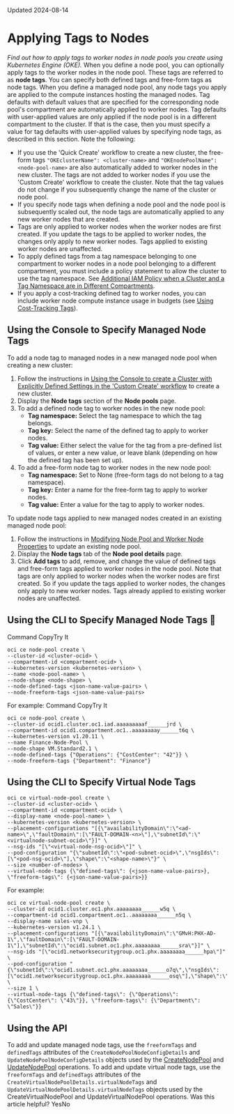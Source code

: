 Updated 2024-08-14
# Applying Tags to Nodes
_Find out how to apply tags to worker nodes in node pools you create using Kubernetes Engine (OKE)._
When you define a node pool, you can optionally apply tags to the worker nodes in the node pool. These tags are referred to as **node tags**. You can specify both defined tags and free-form tags as node tags.
When you define a managed node pool, any node tags you apply are applied to the compute instances hosting the managed nodes.
Tag defaults with default values that are specified for the corresponding node pool's compartment are automatically applied to worker nodes. Tag defaults with user-applied values are only applied if the node pool is in a different compartment to the cluster. If that is the case, then you must specify a value for tag defaults with user-applied values by specifying node tags, as described in this section.
Note the following:
  * If you use the 'Quick Create' workflow to create a new cluster, the free-form tags `"OKEclusterName": <cluster-name>` and `"OKEnodePoolName": <node-pool-name>` are also automatically added to worker nodes in the new cluster. The tags are not added to worker nodes if you use the 'Custom Create' workflow to create the cluster. Note that the tag values do not change if you subsequently change the name of the cluster or node pool.
  * If you specify node tags when defining a node pool and the node pool is subsequently scaled out, the node tags are automatically applied to any new worker nodes that are created.
  * Tags are only applied to worker nodes when the worker nodes are first created. If you update the tags to be applied to worker nodes, the changes only apply to new worker nodes. Tags applied to existing worker nodes are unaffected.
  * To apply defined tags from a tag namespace belonging to one compartment to worker nodes in a node pool belonging to a different compartment, you must include a policy statement to allow the cluster to use the tag namespace. See [Additional IAM Policy when a Cluster and a Tag Namespace are in Different Compartments](https://docs.oracle.com/en-us/iaas/Content/ContEng/Tasks/contengtaggingclusterresources_iam-tag-namespace-policy.htm#contengtaggingclusterresources_iam-tag-namespace-policy "Find out about an additional IAM policy you have to create if you want to apply defined tags from a tag namespace belonging to one compartment to cluster-related resources belonging to a different compartment, when using Kubernetes Engine \(OKE\).").
  * If you apply a cost-tracking defined tag to worker nodes, you can include worker node compute instance usage in budgets (see [Using Cost-Tracking Tags](https://docs.oracle.com/iaas/Content/Tagging/Tasks/usingcosttrackingtags.htm)).


## Using the Console to Specify Managed Node Tags
To add a node tag to managed nodes in a new managed node pool when creating a new cluster:
  1. Follow the instructions in [Using the Console to create a Cluster with Explicitly Defined Settings in the 'Custom Create' workflow](https://docs.oracle.com/en-us/iaas/Content/ContEng/Tasks/contengcreatingclusterusingoke_topic-Using_the_Console_to_create_a_Custom_Cluster_with_Explicitly_Defined_Settings.htm#create-custom-cluster "Find out how to use the 'Custom Create' workflow to create a Kubernetes cluster with explicitly defined settings and existing network resources using Kubernetes Engine \(OKE\).") to create a new cluster.
  2. Display the **Node tags** section of the **Node pools** page.
  3. To add a defined node tag to worker nodes in the new node pool: 
     * **Tag namespace:** Select the tag namespace to which the tag belongs.
     * **Tag key:** Select the name of the defined tag to apply to worker nodes.
     * **Tag value:** Either select the value for the tag from a pre-defined list of values, or enter a new value, or leave blank (depending on how the defined tag has been set up).
  4. To add a free-form node tag to worker nodes in the new node pool: 
     * **Tag namespace:** Set to None (free-form tags do not belong to a tag namespace).
     * **Tag key:** Enter a name for the free-form tag to apply to worker nodes.
     * **Tag value:** Enter a value for the tag to apply to worker nodes.


To update node tags applied to new managed nodes created in an existing managed node pool:
  1. Follow the instructions in [Modifying Node Pool and Worker Node Properties](https://docs.oracle.com/en-us/iaas/Content/ContEng/Tasks/contengmodifyingnodepool.htm#top "Find out how to modify properties of existing node pools and worker nodes you've created using Kubernetes Engine \(OKE\).") to update an existing node pool.
  2. Display the **Node tags** tab of the **Node pool details** page.
  3. Click **Add tags** to add, remove, and change the value of defined tags and free-form tags applied to worker nodes in the node pool.
Note that tags are only applied to worker nodes when the worker nodes are first created. So if you update the tags applied to worker nodes, the changes only apply to new worker nodes. Tags already applied to existing worker nodes are unaffected.


## Using the CLI to Specify Managed Node Tags 🔗 
Command
CopyTry It
```
oci ce node-pool create \
--cluster-id <cluster-ocid> \
--compartment-id <compartment-ocid> \
--kubernetes-version <kubernetes-version> \
--name <node-pool-name> \
--node-shape <node-shape> \
--node-defined-tags <json-name-value-pairs> \
--node-freeform-tags <json-name-value-pairs>
```

For example:
Command
CopyTry It
```
oci ce node-pool create \
--cluster-id ocid1.cluster.oc1.iad.aaaaaaaaaf______jrd \
--compartment-id ocid1.compartment.oc1..aaaaaaaay______t6q \
--kubernetes-version v1.20.11 \
--name Finance-Node-Pool \
--node-shape VM.Standard2.1 \
--node-defined-tags {"Operations": {"CostCenter": "42"}} \
--node-freeform-tags {"Department": "Finance"}
```

## Using the CLI to Specify Virtual Node Tags
```
oci ce virtual-node-pool create \
--cluster-id <cluster-ocid> \
--compartment-id <compartment-ocid> \
--display-name <node-pool-name> \
--kubernetes-version <kubernetes-version> \
--placement-configurations "[{\"availabilityDomain\":\"<ad-name>\",\"faultDomain\":[\"FAULT-DOMAIN-<n>\"],\"subnetId\":\"<virtualnode-subnet-ocid>\"}]" \
--nsg-ids "[\"<virtual-node-nsg-ocid>\"]" \
--pod-configuration "{\"subnetId\":\"<pod-subnet-ocid>\",\"nsgIds\":[\"<pod-nsg-ocid>\"],\"shape\":\"<shape-name>\"}" \
--size <number-of-nodes> \
--virtual-node-tags {\"defined-tags\": {<json-name-value-pairs>}, \"freeform-tags\": {<json-name-value-pairs>}}
```

For example:
```
oci ce virtual-node-pool create \
--cluster-id ocid1.cluster.oc1.phx.aaaaaaaa______w5q \
--compartment-id ocid1.compartment.oc1..aaaaaaaa______n5q \
--display-name sales-vnp \
--kubernetes-version v1.24.1 \
--placement-configurations "[{\"availabilityDomain\":\"GMvH:PHX-AD-1\",\"faultDomain\":[\"FAULT-DOMAIN-1\"],\"subnetId\":\"ocid1.subnet.oc1.phx.aaaaaaaa______sra\"}]" \
--nsg-ids "[\"ocid1.networksecuritygroup.oc1.phx.aaaaaaaa______hpa\"]" \
--pod-configuration "{\"subnetId\":\"ocid1.subnet.oc1.phx.aaaaaaaa______o7q\",\"nsgIds\":[\"ocid1.networksecuritygroup.oc1.phx.aaaaaaaa______osq\"],\"shape\":\"Pod.Standard.E4.Flex\"}" \
--size 1 \
--virtual-node-tags {\"defined-tags\": {\"Operations\": {\"CostCenter\": \"43\"}}, \"freeform-tags\": {\"Department\": \"Sales\"}}
```

## Using the API
To add and update managed node tags, use the `freeformTags` and `definedTags` attributes of the `CreateNodePoolNodeConfigDetails` and `UpdateNodePoolNodeConfigDetails` objects used by the [CreateNodePool](https://docs.oracle.com/iaas/api/#/en/containerengine/latest/NodePool/CreateNodePool) and [UpdateNodePool](https://docs.oracle.com/iaas/api/#/en/containerengine/latest/NodePool/UpdateNodePool) operations.
To add and update virtual node tags, use the `freeformTags` and `definedTags` attributes of the `CreateVirtualNodePoolDetails.virtualNodeTags` and `UpdateVirtualNodePoolDetails.virtualNodeTags` objects used by the CreateVirtualNodePool and UpdateVirtualNodePool operations.
Was this article helpful?
YesNo

